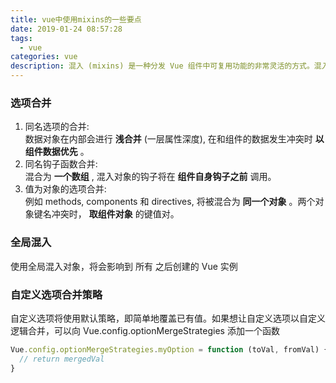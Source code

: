```yaml
---
title: vue中使用mixins的一些要点
date: 2019-01-24 08:57:28
tags:
  - vue
categories: vue
description: 混入 (mixins) 是一种分发 Vue 组件中可复用功能的非常灵活的方式。混入对象可以包含任意组件选项。当组件使用混入对象时，所有混入对象的选项将被混入该组件本身的选项。
---
```


### 选项合并

1. 同名选项的合并:  
数据对象在内部会进行 **浅合并** (一层属性深度), 在和组件的数据发生冲突时 **以组件数据优先** 。
2. 同名钩子函数合并:  
混合为 **一个数组** , 混入对象的钩子将在 **组件自身钩子之前** 调用。
3. 值为对象的选项合并:  
例如 methods, components 和 directives, 将被混合为 **同一个对象** 。两个对象键名冲突时， **取组件对象** 的键值对。

### 全局混入

使用全局混入对象，将会影响到 所有 之后创建的 Vue 实例  

### 自定义选项合并策略

自定义选项将使用默认策略，即简单地覆盖已有值。如果想让自定义选项以自定义逻辑合并，可以向 Vue.config.optionMergeStrategies 添加一个函数  
``` js
Vue.config.optionMergeStrategies.myOption = function (toVal, fromVal) {
  // return mergedVal
}
```